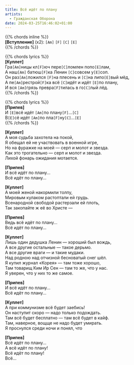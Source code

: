 ```yaml
---
title: Всё идёт по плану
artists: 
  - Гражданская Оборона
date: 2024-03-25T16:46:02+01:00
---
```


{{% chords inline %}}  
**[Вступление]** (x2): `[Am]` `[F]` `[C]` `[E]`  
{{% /chords %}}

{{% chords lyrics %}}  
**[Куплет]**  
Гра`[Am]`ницы кл`[F]`юч пере`[C]`ломлен попо`[E]`лам,  
А наш`[Am]` батюш`[F]`ка Ленин `[C]`совсем у`[E]`соп.  
Он раз`[Am]`ложился `[F]`на плесень и `[C]`на липо`[E]`вый мёд,  
А пе`[Am]`рестрой`[F]`ка всё `[C]`идёт и идёт `[E]`по плану,  
И вся `[Am]`грязь превра`[F]`тилась в го`[C]`лый лёд.  
{{% /chords %}}

{{% chords lyrics %}}  
**[Припев]**  
И `[E]`всё идёт `[Am]`по плану`[F]`...`[C]`  
В`[E]`сё идёт `[Am]`по пла`[F]`ну`[C]`...`[E]`  
{{% /chords %}}

**[Куплет]**  
А моя судьба захотела на покой,  
Я обещал ей не участвовать в военной игре,  
Но на фуражке на моей — серп и молот и звезда.  
Как это трогательно — серп и молот и звезда.  
Лихой фонарь ожидания мотается.

**[Припев]**  
И всё идёт по плану...  
Всё идёт по плану...

**[Куплет]**  
А моей женой накормили толпу,  
Мировым кулаком растоптали ей грудь.  
Всенародной свободой растерзали ей плоть,  
Так закопайте ж её во Христе —

**[Припев]**  
Ведь всё идёт по плану...  
Всё идёт по плану...

**[Куплет]**  
Лишь один дедушка Ленин — хороший был вождь,  
А все другие остальные — такое дерьмо.  
А все другие враги — и такие мудаки.  
Над родною над отчизной бесноватый снег шёл.  
Я купил журнал «Корея» — там тоже хорошо,  
Там товарищ Ким Ир Сен — там то же, что у нас.  
Я уверен, что у них то же самое.

**[Припев]**  
И всё идёт по плану...  
Всё идёт по плану...

**[Куплет]**  
А при коммунизме всё будет заебись!  
Он наступит скоро — надо только подождать.  
Там всё будет бесплатно — там всё будет в кайф.  
Там, наверное, вощще не надо будет умирать.  
Я проснулся среди ночи и понял, что

**[Припев]**  
Всё идёт по плану...  
А всё идёт по плану!  
Всё идёт по плану!  
Всё...
